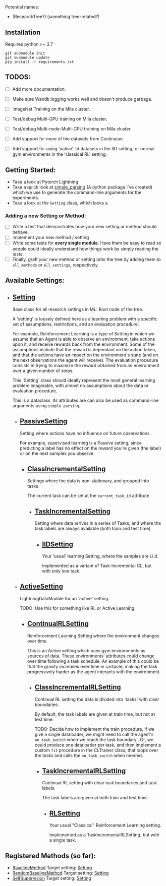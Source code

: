 # <repo name>
Potential names:
- (ResearchTree?) (something tree-related?)


## Installation
Requires python >= 3.7

```console
git submodule init
git submodule update
pip install -r requirements.txt
```

## TODOS:
- [ ] Add more documentation.
- [ ] Make sure Wandb logging works well and doesn't produce garbage.
- [ ] ImageNet Training on the Mila cluster.
- [ ] Test/debug Multi-GPU training on Mila cluster.
- [ ] Test/debug Multi-node-Multi-GPU training on Mila cluster.
- [ ] Add support for more of the datasets from Continuum
- [ ] Add support for using 'native' iid datasets in the IID setting, or normal gym environments in the 'classical RL' setting. 


## Getting Started:
- Take a look at Pytorch Lightning
- Take a quick look at [simple_parsing](https://github.com/lebrice/SimpleParsing) (A python package I've created) which we use to generate the command-line arguments for the experiments.
- Take a look at the `Setting` class, which looks a 


### Adding a new Setting or Method:
- [ ] Write a test that demonstrates how your new setting or method should behave.
- [ ] Implement your new method / setting
- [ ] Write some tests for **every single module**. Have them be easy to read so people could ideally understand how things work by simply reading the tests.
- [ ] Finally, graft your new method or setting onto the tree by adding them to `all_methods` or `all_settings`, respectively.

<!-- MAKETREE -->
   



## Available Settings:


- ## [Setting](settings/base/setting.py)

	Base class for all research settings in ML: Root node of the tree. 

	A 'setting' is loosely defined here as a learning problem with a specific
	set of assumptions, restrictions, and an evaluation procedure.

	For example, Reinforcement Learning is a type of Setting in which we assume
	that an Agent is able to observe an environment, take actions upon it, and 
	receive rewards back from the environment. Some of the assumptions include
	that the reward is dependant on the action taken, and that the actions have
	an impact on the environment's state (and on the next observations the agent
	will receive). The evaluation procedure consists in trying to maximize the
	reward obtained from an environment over a given number of steps.

	This 'Setting' class should ideally represent the most general learning
	problem imaginable, with almost no assumptions about the data or evaluation
	procedure.

	This is a dataclass. Its attributes are can also be used as command-line
	arguments using `simple_parsing`.


	- ## [PassiveSetting](settings/passive/passive_setting.py)

		Setting where actions have no influence on future observations. 

		For example, supervised learning is a Passive setting, since predicting a
		label has no effect on the reward you're given (the label) or on the next
		samples you observe.


		- ## [ClassIncrementalSetting](settings/passive/cl/class_incremental_setting.py)

			Settings where the data is non-stationary, and grouped into tasks.

			The current task can be set at the `current_task_id` attribute.


			- ## [TaskIncrementalSetting](settings/passive/cl/task_incremental/task_incremental_setting.py)

				Setting where data arrives in a series of Tasks, and where the task
				labels are always available (both train and test time).


				- ## [IIDSetting](settings/passive/cl/task_incremental/iid/iid_setting.py)

					Your 'usual' learning Setting, where the samples are i.i.d.

					Implemented as a variant of Task-Incremental CL, but with only one task.


	- ## [ActiveSetting](settings/active/setting.py)

		LightningDataModule for an 'active' setting.

		TODO: Use this for something like RL or Active Learning.


		- ## [ContinualRLSetting](settings/active/rl/continual_rl_setting.py)

			Reinforcement Learning Setting where the environment changes over time.

			This is an Active setting which uses gym environments as sources of data.
			These environments' attributes could change over time following a task
			schedule. An example of this could be that the gravity increases over time
			in cartpole, making the task progressively harder as the agent interacts with
			the environment.


			- ## [ClassIncrementalRLSetting](settings/active/rl/class_incremental_rl_setting.py)

				Continual RL setting the data is divided into 'tasks' with clear boundaries.

				By default, the task labels are given at train time, but not at test time.

				TODO: Decide how to implement the train procedure, if we give a single
				dataloader, we might need to call the agent's `on_task_switch` when we reach
				the task boundary.. Or, we could produce one dataloader per task, and then
				implement a custom `fit` procedure in the CLTrainer class, that loops over
				the tasks and calls the `on_task_switch` when needed.


				- ## [TaskIncrementalRLSetting](settings/active/rl/task_incremental_rl_setting.py)

					Continual RL setting with clear task boundaries and task labels.

					The task labels are given at both train and test time.


					- ## [RLSetting](settings/active/rl/iid_rl_setting.py)

						Your usual "Classical" Reinforcement Learning setting.

						Implemented as a TaskIncrementalRLSetting, but with a single task.




## Registered Methods (so far):

* [BaselineMethod](methods/baseline.py)
     Target setting: [Setting](settings/base/setting.py)
* [RandomBaselineMethod](methods/random_baseline.py)
     Target setting: [Setting](settings/base/setting.py)
* [SelfSupervision](methods/self_supervision.py)
     Target setting: [Setting](settings/base/setting.py)


